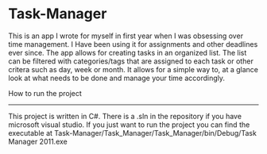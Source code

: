 Task-Manager
============

This is an app I wrote for myself in first year when I was obsessing over time management. 
I Have been using it for assignments and other deadlines ever since. 
The app allows for creating tasks in an organized list. 
The list can be filtered with categories/tags that are assigned to each task or other critera such as day, week or month. 
It allows for a simple way to, at a glance look at what needs to be done and manage your time accordingly.

How to run the project
______

This project is written in C#. There is a .sln in the repository if you have microsoft visual studio.
If you just want to run the project you can find the executable at 
Task-Manager/Task_Manager/Task_Manager/bin/Debug/Task Manager 2011.exe

